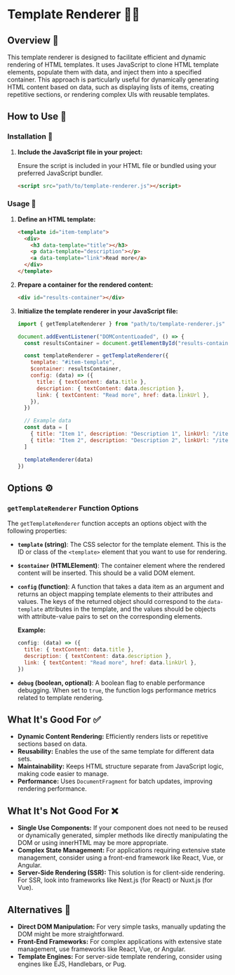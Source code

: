 # Template Renderer 📜✨

## Overview 🌟

This template renderer is designed to facilitate efficient and dynamic rendering of HTML templates. It uses JavaScript to clone HTML template elements, populate them with data, and inject them into a specified container. This approach is particularly useful for dynamically generating HTML content based on data, such as displaying lists of items, creating repetitive sections, or rendering complex UIs with reusable templates.

## How to Use 🚀

### Installation 🔧

1. **Include the JavaScript file in your project:**

   Ensure the script is included in your HTML file or bundled using your preferred JavaScript bundler.

   ```html
   <script src="path/to/template-renderer.js"></script>
   ```

### Usage 📝

1. **Define an HTML template:**

   ```html
   <template id="item-template">
     <div>
       <h3 data-template="title"></h3>
       <p data-template="description"></p>
       <a data-template="link">Read more</a>
     </div>
   </template>
   ```

2. **Prepare a container for the rendered content:**

   ```html
   <div id="results-container"></div>
   ```

3. **Initialize the template renderer in your JavaScript file:**

   ```javascript
   import { getTemplateRenderer } from "path/to/template-renderer.js"

   document.addEventListener("DOMContentLoaded", () => {
     const resultsContainer = document.getElementById("results-container")

     const templateRenderer = getTemplateRenderer({
       template: "#item-template",
       $container: resultsContainer,
       config: (data) => ({
         title: { textContent: data.title },
         description: { textContent: data.description },
         link: { textContent: "Read more", href: data.linkUrl },
       }),
     })

     // Example data
     const data = [
       { title: "Item 1", description: "Description 1", linkUrl: "/item1" },
       { title: "Item 2", description: "Description 2", linkUrl: "/item2" },
     ]

     templateRenderer(data)
   })
   ```

## Options ⚙️

### `getTemplateRenderer` Function Options

The `getTemplateRenderer` function accepts an options object with the following properties:

- **`template` (string)**: The CSS selector for the template element. This is the ID or class of the `<template>` element that you want to use for rendering.

- **`$container` (HTMLElement)**: The container element where the rendered content will be inserted. This should be a valid DOM element.

- **`config` (function)**: A function that takes a data item as an argument and returns an object mapping template elements to their attributes and values. The keys of the returned object should correspond to the `data-template` attributes in the template, and the values should be objects with attribute-value pairs to set on the corresponding elements.

  **Example:**

  ```javascript
  config: (data) => ({
    title: { textContent: data.title },
    description: { textContent: data.description },
    link: { textContent: "Read more", href: data.linkUrl },
  })
  ```

- **`debug` (boolean, optional)**: A boolean flag to enable performance debugging. When set to `true`, the function logs performance metrics related to template rendering.

## What It's Good For ✅

- **Dynamic Content Rendering:** Efficiently renders lists or repetitive sections based on data.
- **Reusability:** Enables the use of the same template for different data sets.
- **Maintainability:** Keeps HTML structure separate from JavaScript logic, making code easier to manage.
- **Performance:** Uses `DocumentFragment` for batch updates, improving rendering performance.

## What It's Not Good For ❌

- **Single Use Components:** If your component does not need to be reused or dynamically generated, simpler methods like directly manipulating the DOM or using innerHTML may be more appropriate.
- **Complex State Management:** For applications requiring extensive state management, consider using a front-end framework like React, Vue, or Angular.
- **Server-Side Rendering (SSR):** This solution is for client-side rendering. For SSR, look into frameworks like Next.js (for React) or Nuxt.js (for Vue).

## Alternatives 🔄

- **Direct DOM Manipulation:** For very simple tasks, manually updating the DOM might be more straightforward.
- **Front-End Frameworks:** For complex applications with extensive state management, use frameworks like React, Vue, or Angular.
- **Template Engines:** For server-side template rendering, consider using engines like EJS, Handlebars, or Pug.
